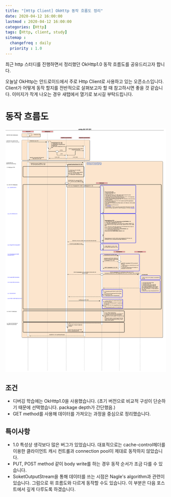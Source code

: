 ```yaml
---
title: "[Http Client] OkHttp 동작 흐름도 정리"
date: 2020-04-12 16:00:00
lastmod : 2020-04-12 16:00:00
categories: [Http]
tags: [Http, client, study]
sitemap :
  changefreq : daily
  priority : 1.0
---
```


최근 http 스터디를 진행하면서 정리했던 OkHttp1.0 동작 흐름도를 공유드리고자 합니다.

오늘날 OkHttp는 안드로이드에서 주로 Http Client로 사용하고 있는 오픈소스입니다. 
Client가 어떻게 동작 할지를 전반적으로 살펴보고자 할 때 참고하시면 좋을 것 같습니다.
이미지가 작게 나오는 경우 새탭에서 열기로 보시길 부탁드립니다.

# 동작 흐름도
![동작 흐름도](https://github.com/Study-Java-Together/study-http/raw/master/documents/member/sungminhong/image/okhttp-logic.png)

## 조건
- 디버깅 학습에는 OkHttp1.0을 사용했습니다. (초기 버전으로 비교적 구성이 단순하기 때문에 선택했습니다. package depth가 간단했음.)
- GET method를 사용해 데이터를 가져오는 과정을 중심으로 정리했습니다.

## 특이사항
- 1.0 특성상 생각보다 많은 버그가 있었습니다. 대표적으로는 cache-control헤더를 이용한 클라이언트 캐시 컨트롤과 connection pool이 제대로 동작하지 않았습니다. 
- PUT, POST method 같이 body write를 하는 경우 동작 순서가 조금 다를 수 있습니다.
- SoketOutputStream을 통해 데이터를 쓰는 시점은 Nagle's algorithm과 관련이 있습니다. 그럼으로 위 흐름도와 다르게 동작할 수도 있습니다. 이 부분은 다음 포스트에서 깊게 다루도록 하겠습니다.
